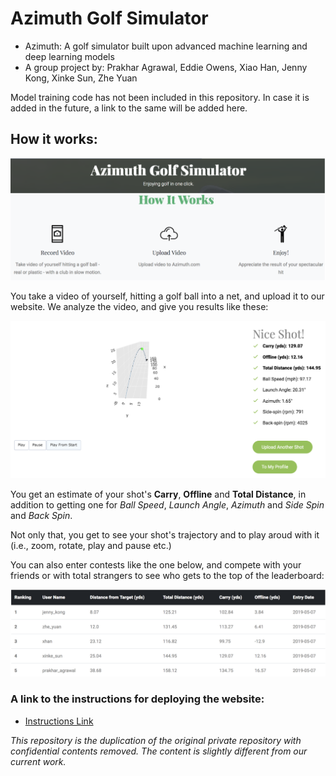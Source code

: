 # Azimuth Golf Simulator
- Azimuth: A golf simulator built upon advanced machine learning and deep learning models
- A group project by: Prakhar Agrawal, Eddie Owens, Xiao Han, Jenny Kong, Xinke Sun, Zhe Yuan

Model training code has not been included in this repository. In case it is added in the future, a link to the same will be added here.

## How it works:

![How It works](/images/how_it_works.png)

You take a video of yourself, hitting a golf ball into a net, and upload it to our website. We analyze the video, and give you results like these:

![Sample Results](/images/sample_result.png)

You get an estimate of your shot's **Carry**, **Offline** and **Total Distance**, in addition to getting one for *Ball Speed*, *Launch Angle*, *Azimuth* and *Side Spin* and *Back Spin*.

Not only that, you get to see your shot's trajectory and to play aroud with it (i.e., zoom, rotate, play and pause etc.)

You can also enter contests like the one below, and compete with your friends or with total strangers to see who gets to the top of the leaderboard:

![Contest Leaderboard](/images/contest_leaderboard.png)

### A link to the instructions for deploying the website:
- [Instructions Link](https://github.com/Prakhar-USF/azimuth_golf_sim/tree/master/instructions)

*This repository is the duplication of the original private repository with confidential contents removed.*
*The content is slightly different from our current work.*

